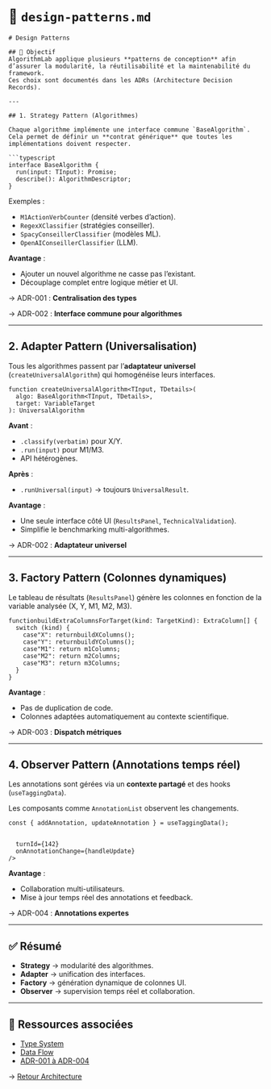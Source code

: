 ﻿
# 📄 `design-patterns.md`

<pre class="overflow-visible!" data-start="164" data-end="778"><div class="contain-inline-size rounded-2xl relative bg-token-sidebar-surface-primary"><div class="sticky top-9"><div class="absolute end-0 bottom-0 flex h-9 items-center pe-2"><div class="bg-token-bg-elevated-secondary text-token-text-secondary flex items-center gap-4 rounded-sm px-2 font-sans text-xs"></div></div></div><div class="overflow-y-auto p-4" dir="ltr"><code class="whitespace-pre! language-markdown"><span><span># Design Patterns</span><span>

</span><span>## 🎯 Objectif</span><span>
AlgorithmLab applique plusieurs </span><span>**patterns de conception**</span><span> afin d’assurer la modularité, la réutilisabilité et la maintenabilité du framework.  
Ces choix sont documentés dans les ADRs (Architecture Decision Records).

---

</span><span>## 1. Strategy Pattern (Algorithmes)</span><span>

Chaque algorithme implémente une interface commune </span><span>`BaseAlgorithm`</span><span>.  
Cela permet de définir un </span><span>**contrat générique**</span><span> que toutes les implémentations doivent respecter.

```typescript
interface BaseAlgorithm<TInput, TOutput> {
  run(input: TInput): Promise<TOutput>;
  describe(): AlgorithmDescriptor;
}
</span></span></code></div></div></pre>

Exemples :

* `M1ActionVerbCounter` (densité verbes d’action).
* `RegexXClassifier` (stratégies conseiller).
* `SpacyConseillerClassifier` (modèles ML).
* `OpenAIConseillerClassifier` (LLM).

**Avantage** :

* Ajouter un nouvel algorithme ne casse pas l’existant.
* Découplage complet entre logique métier et UI.

→ ADR-001 : **Centralisation des types**

→ ADR-002 : **Interface commune pour algorithmes**

---

## 2. Adapter Pattern (Universalisation)

Tous les algorithmes passent par l’**adaptateur universel** (`createUniversalAlgorithm`) qui homogénéise leurs interfaces.

<pre class="overflow-visible!" data-start="1372" data-end="1530"><div class="contain-inline-size rounded-2xl relative bg-token-sidebar-surface-primary"><div class="sticky top-9"><div class="absolute end-0 bottom-0 flex h-9 items-center pe-2"><div class="bg-token-bg-elevated-secondary text-token-text-secondary flex items-center gap-4 rounded-sm px-2 font-sans text-xs"></div></div></div><div class="overflow-y-auto p-4" dir="ltr"><code class="whitespace-pre! language-typescript"><span><span>function</span><span> createUniversalAlgorithm<</span><span>TInput</span><span>, </span><span>TDetails</span><span>>(
  </span><span>algo</span><span>: </span><span>BaseAlgorithm</span><span><</span><span>TInput</span><span>, </span><span>TDetails</span><span>>,
  </span><span>target</span><span>: </span><span>VariableTarget</span><span>
): </span><span>UniversalAlgorithm</span><span>
</span></span></code></div></div></pre>

**Avant** :

* `.classify(verbatim)` pour X/Y.
* `.run(input)` pour M1/M3.
* API hétérogènes.

**Après** :

* `.runUniversal(input)` → toujours `UniversalResult`.

**Avantage** :

* Une seule interface côté UI (`ResultsPanel`, `TechnicalValidation`).
* Simplifie le benchmarking multi-algorithmes.

→ ADR-002 : **Adaptateur universel**

---

## 3. Factory Pattern (Colonnes dynamiques)

Le tableau de résultats (`ResultsPanel`) génère les colonnes en fonction de la variable analysée (X, Y, M1, M2, M3).

<pre class="overflow-visible!" data-start="2052" data-end="2339"><div class="contain-inline-size rounded-2xl relative bg-token-sidebar-surface-primary"><div class="sticky top-9"><div class="absolute end-0 bottom-0 flex h-9 items-center pe-2"><div class="bg-token-bg-elevated-secondary text-token-text-secondary flex items-center gap-4 rounded-sm px-2 font-sans text-xs"></div></div></div><div class="overflow-y-auto p-4" dir="ltr"><code class="whitespace-pre! language-typescript"><span><span>function</span><span></span><span>buildExtraColumnsForTarget</span><span>(</span><span>kind: TargetKind</span><span>): </span><span>ExtraColumn</span><span>[] {
  </span><span>switch</span><span> (kind) {
    </span><span>case</span><span></span><span>"X"</span><span>: </span><span>return</span><span></span><span>buildXColumns</span><span>();
    </span><span>case</span><span></span><span>"Y"</span><span>: </span><span>return</span><span></span><span>buildYColumns</span><span>();
    </span><span>case</span><span></span><span>"M1"</span><span>: </span><span>return</span><span> m1Columns;
    </span><span>case</span><span></span><span>"M2"</span><span>: </span><span>return</span><span> m2Columns;
    </span><span>case</span><span></span><span>"M3"</span><span>: </span><span>return</span><span> m3Columns;
  }
}
</span></span></code></div></div></pre>

**Avantage** :

* Pas de duplication de code.
* Colonnes adaptées automatiquement au contexte scientifique.

→ ADR-003 : **Dispatch métriques**

---

## 4. Observer Pattern (Annotations temps réel)

Les annotations sont gérées via un **contexte partagé** et des hooks (`useTaggingData`).

Les composants comme `AnnotationList` observent les changements.

<pre class="overflow-visible!" data-start="2702" data-end="2852"><div class="contain-inline-size rounded-2xl relative bg-token-sidebar-surface-primary"><div class="sticky top-9"><div class="absolute end-0 bottom-0 flex h-9 items-center pe-2"><div class="bg-token-bg-elevated-secondary text-token-text-secondary flex items-center gap-4 rounded-sm px-2 font-sans text-xs"></div></div></div><div class="overflow-y-auto p-4" dir="ltr"><code class="whitespace-pre! language-typescript"><span><span>const</span><span> { addAnnotation, updateAnnotation } = </span><span>useTaggingData</span><span>();

</span><span><span class="language-xml"><AnnotationList</span></span><span>
  </span><span>turnId</span><span>=</span><span>{142}</span><span>
  </span><span>onAnnotationChange</span><span>=</span><span>{handleUpdate}</span><span>
/>
</span></span></code></div></div></pre>

**Avantage** :

* Collaboration multi-utilisateurs.
* Mise à jour temps réel des annotations et feedback.

→ ADR-004 : **Annotations expertes**

---

## ✅ Résumé

* **Strategy** → modularité des algorithmes.
* **Adapter** → unification des interfaces.
* **Factory** → génération dynamique de colonnes UI.
* **Observer** → supervision temps réel et collaboration.

---

## 🔗 Ressources associées

* [Type System](type-system.md)
* [Data Flow](data-flow.md)
* [ADR-001 à ADR-004]()

→ [Retour Architecture](README.md)
